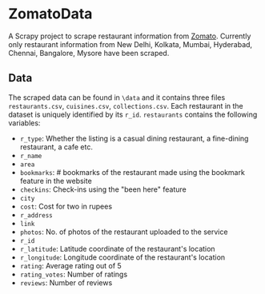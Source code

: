 # ZomatoData

A Scrapy project to scrape restaurant information from [Zomato](www.zomato.com).
Currently only restaurant information from New Delhi, Kolkata, Mumbai,
Hyderabad, Chennai, Bangalore, Mysore have been scraped. 

## Data
The scraped data can be found in `\data` and it contains three files `restaurants.csv`, `cuisines.csv`, `collections.csv`. Each restaurant in the dataset is uniquely identified by its `r_id`. `restaurants` contains the following variables:

- `r_type`: Whether the listing is a casual dining restaurant, a fine-dining restaurant, a cafe etc.
- `r_name`
- `area`
- `bookmarks`: # bookmarks of the restaurant made using the bookmark feature in the website
- `checkins`: Check-ins using the "been here" feature
- `city`
- `cost`: Cost for two in rupees
- `r_address`
- `link`
- `photos`: No. of photos of the restaurant uploaded to the service
- `r_id`
- `r_latitude`: Latitude coordinate of the restaurant's location
- `r_longitude`: Longitude coordinate of the restaurant's location
- `rating`: Average rating out of 5
- `rating_votes`: Number of ratings
- `reviews`: Number of reviews

